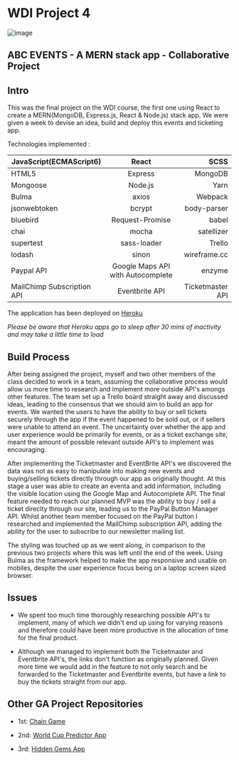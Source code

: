 # WDI Project 4

![image](https://ga-dash.s3.amazonaws.com/production/assets/logo-9f88ae6c9c3871690e33280fcf557f33.png)

## ABC EVENTS - A MERN stack app - Collaborative Project


## Intro


This was the final project on the WDI course, the first one using React to create a MERN(MongoDB, Express.js, React & Node.js) stack app. We were given a week to devise an idea, build and deploy this events and ticketing app.


Technologies implemented : 


| JavaScript(ECMAScript6)        | React          | SCSS  |
| ------------- |:-------------:| -----:|
| HTML5      | Express | MongoDB |
| Mongoose      | Node.js      |   Yarn |
| Bulma |   axios   |    Webpack |
| jsonwebtoken | bcrypt     |    body-parser |
| bluebird | Request-Promise     |    babel |
| chai | mocha     |    satellizer |
| supertest | sass-loader     |    Trello |
| lodash | sinon     |    wireframe.cc |
| Paypal API | Google Maps API with Autocomplete     |    enzyme |
| MailChimp Subscription API | Eventbrite API     |    Ticketmaster API |

The application has been deployed on [Heroku](https://abc-events.herokuapp.com) 

*Please be aware that Heroku apps go to sleep after 30 mins of inactivity and may take a little time to load*



## Build Process 


After being assigned the project, myself and two other members of the class decided to work in a team, assuming the collaborative process would allow us more time to research and implement more outside API's amongs other features. The team set up a Trello board straight away and discussed ideas, leading to the consensus that we should aim to build an app for events. We wanted the users to have the ability to buy or sell tickets securely through the app if the event happened to be sold out, or if sellers were unable to attend an event. The uncertainty over whether the app and user experience would be primarily for events, or as a ticket exchange site, meant the amount of possible relevant outside API's to implement was encouraging.


After implementing the Ticketmaster and EventBrite API's we discovered the data was not as easy to manipulate into making new events and buying/selling tickets directly through our app as originally thought. At this stage a user was able to create an eventa and add information, including the visible location using the Google Map and Autocomplete API. The final feature needed to reach our planned MVP was the ability to buy / sell a ticket direclty through our site, leading us to the PayPal Button Manager API. Whilst another team member focused on the PayPal button I researched and implemented the MailChimp subscription API, adding the ability for the user to subscribe to our newsletter mailing list.


The styling was touched up as we went along, in comparison to the previous two projects where this was left until the end of the week. Using Bulma as the framework helped to make the app responsive and usable on mobiles, despite the user experience focus being on a laptop screen sized browser. 




## Issues



  * We spent too much time thoroughly researching possible API's to implement, many of which we didn't end up using for varying reasons and therefore could have been more productive in the allocation of time for the final product.  
  
  
  * Although we managed to implement both the Ticketmaster and Eventbrite API's, the links don't function as originally planned. Given more time we would add in the feature to not only search and be forwarded to the Ticketmaster and Eventbrite events, but have a link to buy the tickets straight from our app.

  
  
##  Other GA Project Repositories



  * 1st: [Chain Game](https://github.com/sayersb/project-1-wdi)


  * 2nd: [World Cup Predictor App](https://github.com/sayersb/project-2-wdi)


  * 3rd: [Hidden Gems App](https://github.com/sayersb/WDI34_PROJECT_3)
